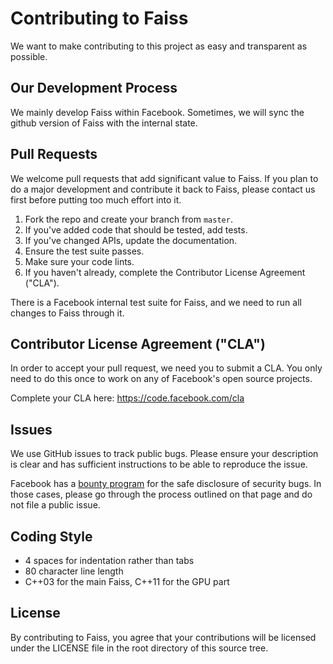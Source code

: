 # Contributing to Faiss

We want to make contributing to this project as easy and transparent as
possible. 

## Our Development Process

We mainly develop Faiss within Facebook. Sometimes, we will sync the 
github version of Faiss with the internal state. 

## Pull Requests

We welcome pull requests that add significant value to Faiss. If you plan to do
a major development and contribute it back to Faiss, please contact us first before
putting too much effort into it.

1. Fork the repo and create your branch from `master`.
2. If you've added code that should be tested, add tests.
3. If you've changed APIs, update the documentation.
4. Ensure the test suite passes.
5. Make sure your code lints.
6. If you haven't already, complete the Contributor License Agreement ("CLA").

There is a Facebook internal test suite for Faiss, and we need to run 
all changes to Faiss through it.

## Contributor License Agreement ("CLA")

In order to accept your pull request, we need you to submit a CLA. You only need
to do this once to work on any of Facebook's open source projects.

Complete your CLA here: <https://code.facebook.com/cla>

## Issues

We use GitHub issues to track public bugs. Please ensure your description is
clear and has sufficient instructions to be able to reproduce the issue.

Facebook has a [bounty program](https://www.facebook.com/whitehat/) for the safe
disclosure of security bugs. In those cases, please go through the process
outlined on that page and do not file a public issue.

## Coding Style  

* 4 spaces for indentation rather than tabs
* 80 character line length
* C++03 for the main Faiss, C++11 for the GPU part

## License

By contributing to Faiss, you agree that your contributions will be licensed
under the LICENSE file in the root directory of this source tree.

